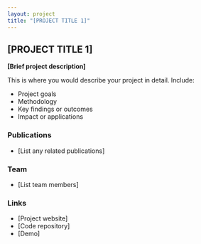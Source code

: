 ```yaml
---
layout: project
title: "[PROJECT TITLE 1]"
---
```


## [PROJECT TITLE 1]

**[Brief project description]**

This is where you would describe your project in detail. Include:
- Project goals
- Methodology
- Key findings or outcomes
- Impact or applications

### Publications
- [List any related publications]

### Team
- [List team members]

### Links
- [Project website]
- [Code repository]
- [Demo]